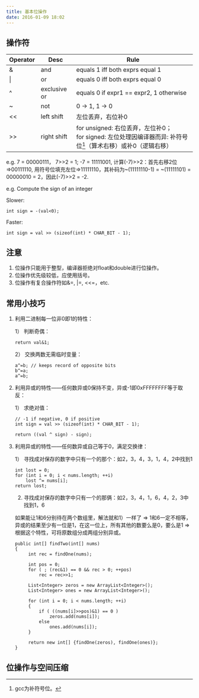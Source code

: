 ```yaml
---
title: 基本位操作
date: 2016-01-09 18:02
---
```


## 操作符

 |Operator | Desc | Rule|
 |-------- | ---- | ----|
 |& | and | equals 1 iff both exprs equal 1| 
 |&#124; | or | equals 0 iff both exprs equal 0| 
 |^ | exclusive or | equals 0 if expr1 == expr2, 1 otherwise| 
 |~ | not | 0 -> 1, 1 -> 0|
 |<< | left shift | 左位丢弃，右位补0|
 |>> | right shift | for unsigned: 右位丢弃，左位补0；<br> for signed: 左位处理因编译器而异: 补符号位[^1]（算术右移）或补0（逻辑右移）|

e.g. 
7 = 00000111， 7>>2 = 1;
-7 = 11111001, 计算(-7)>>2：首先右移2位=>00111110, 用符号位填充左位=>11111110，其补码为~(11111110-1) = ~(11111101) = 00000010 = 2，因此(-7)>>2 = -2.

e.g. Compute the sign of an integer

Slower:

```c_cpp
int sign = -(val<0);
```

Faster:

```c_cpp
int sign = val >> (sizeof(int) * CHAR_BIT - 1);
```

## 注意

1. 位操作只能用于整型，编译器拒绝对float和double进行位操作。
2. 位操作优先级较低，应使用括号。
3. 位操作有复合操作符如&=, &#124;=, <<=，etc.

## 常用小技巧

1. 利用二进制每一位非0即1的特性：
   
   1） 判断奇偶：
   
   ```c_cpp
   return val&1;
   ```
   
   2） 交换两数无需临时变量：
   
   ```c_cpp
   a^=b; // keeps record of opposite bits
   b^=a; 
   a^=b;
   ```
   
2. 利用异或的特性——任何数异或0保持不变，异或-1即0xFFFFFFFF等于取反：

   1） 求绝对值：
   
   ```c_cpp
   // -1 if negative, 0 if positive
   int sign = val >> (sizeof(int) * CHAR_BIT - 1);
   
   return ((val ^ sign) - sign);
   ```

3. 利用异或的特性——任何数异或自己等于0，满足交换律：

   1） 寻找成对保存的数字中只有一个的那个：如2，3，4，3，1，4，2中找到1
   
   ```c_cpp
   int lost = 0;
   for (int i = 0; i < nums.length; ++i)
       lost ^= nums[i];
   return lost;
   ```
   
   2) 寻找成对保存的数字中只有一个的那俩：如2，3，4，1，6，4，2，3中找到1，6
   
   如果能让1和6分别待在两个数组里，解法就和1）一样了 => 1和6一定不相等，异或的结果至少有一位是1，在这一位上，所有其他的数要么是0，要么是1 => 根据这个特性，可将原数组分成两组分别异或。
   
   
   ```c_cpp
   public int[] findTwo(int[] nums) 
   {
        int rec = findOne(nums);

        int pos = 0;
        for ( ; (rec&1) == 0 && rec > 0; ++pos)
            rec = rec>>1;

        List<Integer> zeros = new ArrayList<Integer>();
        List<Integer> ones = new ArrayList<Integer>();

        for (int i = 0; i < nums.length; ++i)
        {
            if ( ((nums[i]>>pos)&1) == 0 ) 
            	zeros.add(nums[i]);
            else
            	ones.add(nums[i]);
        }

        return new int[] {findOne(zeros), findOne(ones)};
   }
   
   ```
   

## 位操作与空间压缩

[^1]: gcc为补符号位。
